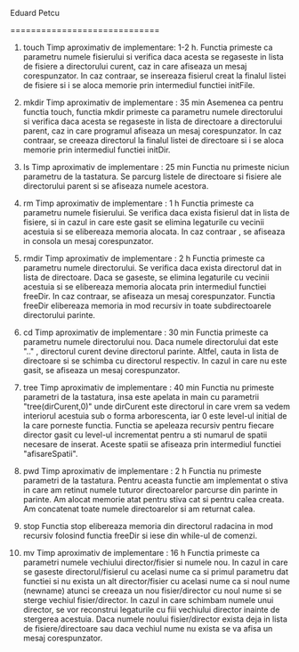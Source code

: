 Eduard Petcu

=============================

1. touch
Timp aproximativ de implementare: 1-2 h.
Functia primeste ca parametru numele fisierului si verifica daca acesta
se regaseste in lista de fisiere a directorului curent, caz in care afiseaza
un mesaj corespunzator. In caz contraar, se insereaza fisierul creat la
finalul listei de fisiere si i se aloca memorie prin intermediul functiei
initFile.

2. mkdir
Timp aproximativ de implementare : 35 min
Asemenea ca pentru functia touch, functia mkdir primeste ca parametru numele
directorului si verifica daca acesta se regaseste in lista de directoare
a directorului parent, caz in care programul afiseaza un mesaj corespunzator.
In caz contraar, se creeaza directorul la finalul listei de directoare si i
se aloca memorie prin intermediul functiei initDir.

3. ls
Timp aproximativ de implementare : 25 min
Functia nu primeste niciun parametru de la tastatura. 
Se parcurg listele de directoare si fisiere ale directorului parent
si se afiseaza numele acestora.

4. rm
Timp aproximativ de implementare : 1 h
Functia primeste ca parametru numele fisierului.
Se verifica daca exista fisierul dat in lista de fisiere, si in cazul
in care este gasit se elimina legaturile cu vecinii acestuia si se 
elibereaza memoria alocata. In caz contraar , se afiseaza in consola
un mesaj corespunzator. 

5. rmdir
Timp aproximativ de implementare : 2 h
Functia primeste ca parametru numele directorului.
Se verifica daca exista directorul dat in lista de directoare. Daca
se gaseste, se elimina legaturile cu vecinii acestuia si se elibereaza
memoria alocata prin intermediul functiei freeDir. In caz contraar, se
afiseaza un mesaj corespunzator. 
Functia freeDir elibereaza memoria in mod recursiv in toate subdirectoarele
directorului parinte.

6. cd
Timp aproximativ de implementare : 30 min
Functia primeste ca parametru numele directorului nou.
Daca numele directorului dat este ".." , directorul curent devine
directorul parinte. Altfel, cauta in lista de directoare si se schimba
cu directorul respectiv. In cazul in care nu este gasit, se afiseaza un
mesaj corespunzator.

7. tree
Timp aproximativ de implementare : 40 min
Functia nu primeste parametri de la tastatura, insa este apelata
in main cu parametrii "tree(dirCurent,0)" unde dirCurent este directorul
in care vrem sa vedem interiorul acestuia sub o forma arborescenta, iar 0
este level-ul initial de la care porneste functia. Functia se apeleaza 
recursiv pentru fiecare director gasit cu level-ul incrementat pentru a
sti numarul de spatii necesare de inserat. Aceste spatii se afiseaza prin
intermediul functiei "afisareSpatii".

8. pwd
Timp aproximativ de implementare : 2 h
Functia nu primeste parametri de la tastatura. Pentru aceasta functie
am implementat o stiva in care am retinut numele tuturor directoarelor
parcurse din parinte in parinte. 
Am alocat memorie atat pentru stiva cat si pentru calea creata. 
Am concatenat toate numele directoarelor si am returnat calea.

9. stop
Functia stop elibereaza memoria din directorul radacina in mod recursiv
folosind functia freeDir si iese din while-ul de comenzi.

10. mv
Timp aproximativ de implementare : 16 h
Functia primeste ca parametri numele vechiului director/fisier si numele nou.
In cazul in care se gaseste directorul/fisierul cu acelasi nume ca si 
primul parametru dat functiei si nu exista un alt director/fisier cu 
acelasi nume ca si noul nume (newname) atunci se creeaza un nou
fisier/director cu noul nume si se sterge vechiul fisier/director. 
In cazul in care schimbam numele unui director, se vor reconstrui legaturile 
cu fiii vechiului director inainte de stergerea acestuia. 
Daca numele noului fisier/director exista deja in lista de fisiere/directoare
sau daca vechiul nume nu exista se va afisa un mesaj corespunzator.

